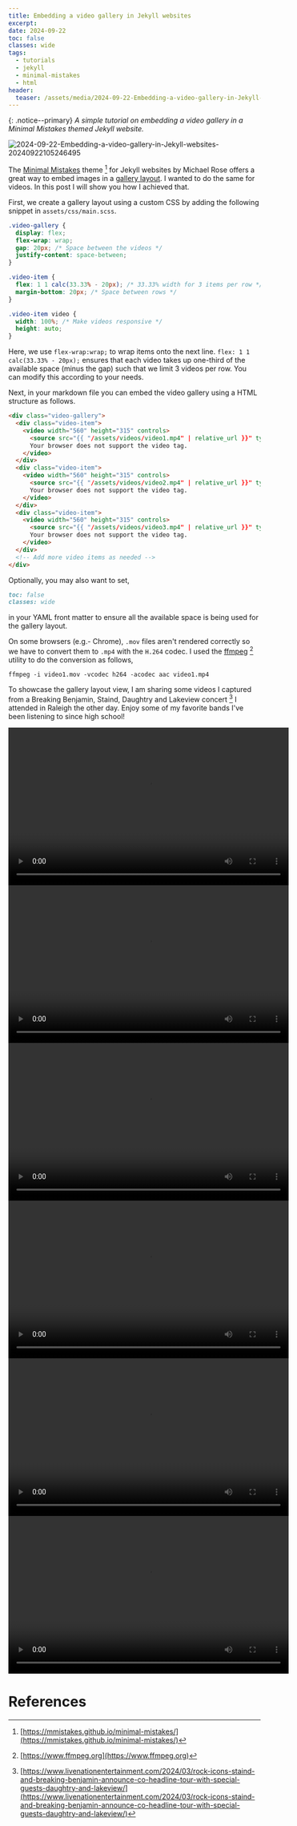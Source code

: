```yaml
---
title: Embedding a video gallery in Jekyll websites
excerpt: 
date: 2024-09-22
toc: false
classes: wide
tags:
  - tutorials
  - jekyll
  - minimal-mistakes
  - html
header:
  teaser: /assets/media/2024-09-22-Embedding-a-video-gallery-in-Jekyll-websites/2024-09-22-Embedding-a-video-gallery-in-Jekyll-websites-20240922105246495.png
---
```

{: .notice--primary}
*A simple tutorial on embedding a video gallery in a Minimal Mistakes themed Jekyll website.* 

![2024-09-22-Embedding-a-video-gallery-in-Jekyll-websites-20240922105246495](/assets/media/2024-09-22-Embedding-a-video-gallery-in-Jekyll-websites/2024-09-22-Embedding-a-video-gallery-in-Jekyll-websites-20240922105246495.png)

The [Minimal Mistakes](https://mmistakes.github.io/minimal-mistakes/) theme [^1] for Jekyll websites by Michael Rose offers a great way to embed images in a [gallery layout](https://mmistakes.github.io/minimal-mistakes/post%20formats/post-gallery/). I wanted to do the same for videos. In this post I will show you how I achieved that. 

First, we create a gallery layout using a custom CSS by adding the following snippet in `assets/css/main.scss`.

```css
.video-gallery {
  display: flex;
  flex-wrap: wrap;
  gap: 20px; /* Space between the videos */
  justify-content: space-between;
}

.video-item {
  flex: 1 1 calc(33.33% - 20px); /* 33.33% width for 3 items per row */
  margin-bottom: 20px; /* Space between rows */
}

.video-item video {
  width: 100%; /* Make videos responsive */
  height: auto;
}
```

Here, we use `flex-wrap:wrap;` to wrap items onto the next line. `flex: 1 1 calc(33.33% - 20px);` ensures that each video takes up one-third of the available space (minus the gap) such that we limit 3 videos per row. You can modify this according to your needs. 

Next, in your markdown file you can embed the video gallery using a HTML structure as follows. 

```html
<div class="video-gallery">
  <div class="video-item">
    <video width="560" height="315" controls>
      <source src="{{ "/assets/videos/video1.mp4" | relative_url }}" type="video/mp4">
      Your browser does not support the video tag.
    </video>
  </div>
  <div class="video-item">
    <video width="560" height="315" controls>
      <source src="{{ "/assets/videos/video2.mp4" | relative_url }}" type="video/mp4">
      Your browser does not support the video tag.
    </video>
  </div>
  <div class="video-item">
    <video width="560" height="315" controls>
      <source src="{{ "/assets/videos/video3.mp4" | relative_url }}" type="video/mp4">
      Your browser does not support the video tag.
    </video>
  </div>
  <!-- Add more video items as needed -->
</div>
```

Optionally, you may also want to set, 

```markdown
toc: false
classes: wide
```

in your YAML front matter to ensure all the available space is being used for the gallery layout. 

On some browsers (e.g.- Chrome), `.mov` files aren't rendered correctly so we have to convert them to `.mp4` with the `H.264` codec. I used the [ffmpeg](https://www.ffmpeg.org) [^2] utility to do the conversion as follows, 

```shell
ffmpeg -i video1.mov -vcodec h264 -acodec aac video1.mp4
```

To showcase the gallery layout view, I am sharing some videos I captured from a Breaking Benjamin, Staind, Daughtry and Lakeview concert [^3] I attended in Raleigh the other day. Enjoy some of my favorite bands I've been listening to since high school! 

<div class="video-gallery">
  <div class="video-item">
    <video width="560" height="315" controls>
      <source src="{{ "/assets/media/2024-09-22-Embedding-a-video-gallery-in-Jekyll-websites/2024-09-22-Embedding-a-video-gallery-in-Jekyll-websites-20240922114125601.mp4" | relative_url }}" type="video/mp4">
      Your browser does not support the video tag.
    </video>
  </div>
  <div class="video-item">
    <video width="560" height="315" controls>
      <source src="{{ "/assets/media/2024-09-22-Embedding-a-video-gallery-in-Jekyll-websites/2024-09-22-Embedding-a-video-gallery-in-Jekyll-websites-20240922114135400.mp4" | relative_url }}" type="video/mp4">
      Your browser does not support the video tag.
    </video>
  </div>
  <div class="video-item">
    <video width="560" height="315" controls>
      <source src="{{ "/assets/media/2024-09-22-Embedding-a-video-gallery-in-Jekyll-websites/2024-09-22-Embedding-a-video-gallery-in-Jekyll-websites-20240922114143925.mp4" | relative_url }}" type="video/mp4">
      Your browser does not support the video tag.
    </video>
  </div>
  <div class="video-item">
    <video width="560" height="315" controls>
      <source src="{{ "/assets/media/2024-09-22-Embedding-a-video-gallery-in-Jekyll-websites/2024-09-22-Embedding-a-video-gallery-in-Jekyll-websites-20240922114151896.mp4" | relative_url }}" type="video/mp4">
      Your browser does not support the video tag.
    </video>
  </div>
  <div class="video-item">
    <video width="560" height="315" controls>
      <source src="{{ "/assets/media/2024-09-22-Embedding-a-video-gallery-in-Jekyll-websites/2024-09-22-Embedding-a-video-gallery-in-Jekyll-websites-20240922114203117.mp4" | relative_url }}" type="video/mp4">
      Your browser does not support the video tag.
    </video>
  </div>
  <div class="video-item">
    <video width="560" height="315" controls>
      <source src="{{ "/assets/media/2024-09-22-Embedding-a-video-gallery-in-Jekyll-websites/2024-09-22-Embedding-a-video-gallery-in-Jekyll-websites-20240922114211171.mp4" | relative_url }}" type="video/mp4">
      Your browser does not support the video tag.
    </video>
  </div>
</div>

# References

[^1]: [https://mmistakes.github.io/minimal-mistakes/](https://mmistakes.github.io/minimal-mistakes/)
[^2]: [https://www.ffmpeg.org](https://www.ffmpeg.org)
[^3]: [https://www.livenationentertainment.com/2024/03/rock-icons-staind-and-breaking-benjamin-announce-co-headline-tour-with-special-guests-daughtry-and-lakeview/](https://www.livenationentertainment.com/2024/03/rock-icons-staind-and-breaking-benjamin-announce-co-headline-tour-with-special-guests-daughtry-and-lakeview/) 
